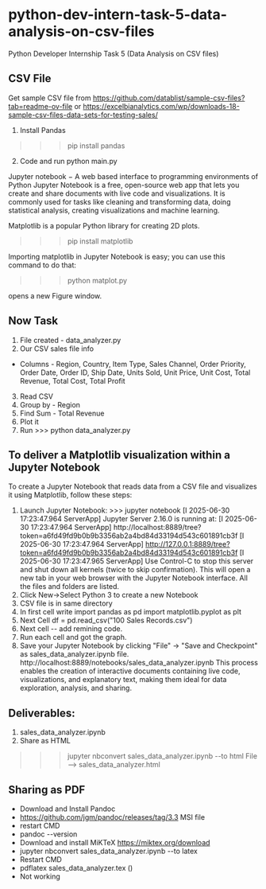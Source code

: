 # python-dev-intern-task-5-data-analysis-on-csv-files
Python Developer Internship Task 5 (Data Analysis on CSV files)

## CSV File ##
Get sample CSV file from https://github.com/datablist/sample-csv-files?tab=readme-ov-file
or 
https://excelbianalytics.com/wp/downloads-18-sample-csv-files-data-sets-for-testing-sales/

1. Install Pandas
>>> pip install pandas
2. Code and run python main.py

Jupyter notebook − A web based interface to programming environments of Python
Jupyter Notebook is a free, open-source web app that lets you create and share documents with live code and visualizations. It is commonly used for tasks like cleaning and transforming data, doing statistical analysis, creating visualizations and machine learning.

Matplotlib is a popular Python library for creating 2D plots. 

>>> pip install matplotlib

Importing matplotlib in Jupyter Notebook is easy; you can use this command to do that:

>>> python matplot.py

opens a new Figure window.

## Now Task ##
1. File created - data_analyzer.py
2. Our CSV sales file info
 - Columns - Region, Country, Item Type, Sales Channel, Order Priority, Order Date, Order ID, Ship Date, Units Sold, Unit Price, Unit Cost, Total Revenue, Total Cost, Total Profit
3. Read CSV
4. Group by - Region
5. Find Sum - Total Revenue
6. Plot it
7. Run >>> python data_analyzer.py

## To deliver a Matplotlib visualization within a Jupyter Notebook ##

To create a Jupyter Notebook that reads data from a CSV file and visualizes it using Matplotlib, follow these steps:
1. Launch Jupyter Notebook: >>> jupyter notebook
[I 2025-06-30 17:23:47.964 ServerApp] Jupyter Server 2.16.0 is running at:
[I 2025-06-30 17:23:47.964 ServerApp] http://localhost:8889/tree?token=a6fd49fd9b0b9b3356ab2a4bd84d33194d543c601891cb3f
[I 2025-06-30 17:23:47.964 ServerApp]     http://127.0.0.1:8889/tree?token=a6fd49fd9b0b9b3356ab2a4bd84d33194d543c601891cb3f
[I 2025-06-30 17:23:47.965 ServerApp] Use Control-C to stop this server and shut down all kernels (twice to skip confirmation).
This will open a new tab in your web browser with the Jupyter Notebook interface. All the files and folders are listed.
2. Click New->Select Python 3 to create a new Notebook
3. CSV file is in same directory
4. In first cell
write
  import pandas as pd
  import matplotlib.pyplot as plt
5. Next Cell
  df = pd.read_csv("100 Sales Records.csv")
6. Next cell -- add remining code.
7. Run each cell and got the graph.
8. Save your Jupyter Notebook by clicking "File" -> "Save and Checkpoint" as sales_data_analyzer.ipynb file.
http://localhost:8889/notebooks/sales_data_analyzer.ipynb
This process enables the creation of interactive documents containing live code, visualizations, and explanatory text, making them ideal for data exploration, analysis, and sharing.

## Deliverables: ##
1. sales_data_analyzer.ipynb
2. Share as HTML
>>> jupyter nbconvert sales_data_analyzer.ipynb --to html
File --> sales_data_analyzer.html


## Sharing as PDF ##
  - Download and Install Pandoc
  - https://github.com/jgm/pandoc/releases/tag/3.3 MSI file
  - restart CMD
  - pandoc --version
  - Download and install MiKTeX https://miktex.org/download
  - jupyter nbconvert sales_data_analyzer.ipynb --to latex
  - Restart CMD
  - pdflatex sales_data_analyzer.tex ()
  - Not working